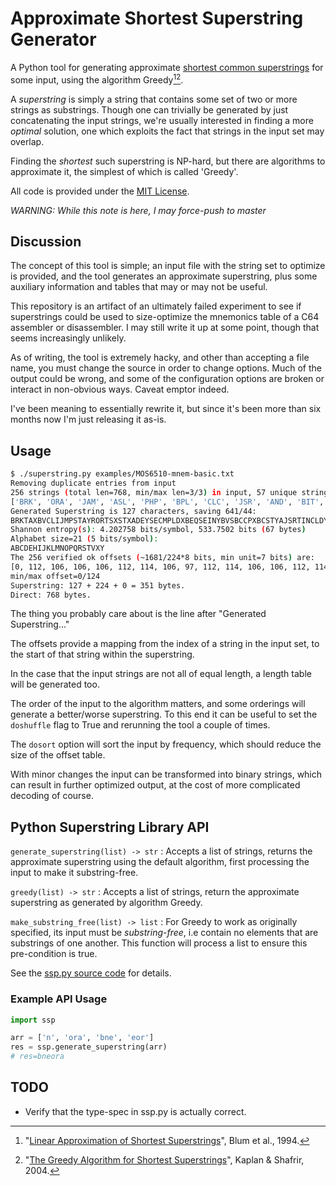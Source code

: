 # Approximate Shortest Superstring Generator

A Python tool for generating approximate [shortest common superstrings](https://en.wikipedia.org/wiki/Shortest_common_supersequence#Shortest_common_superstring) for some input,
using the algorithm Greedy[^Blum1994][^Kaplan2004].

A _superstring_ is simply a string that contains some set of two or more strings as substrings. Though one
can trivially be generated by just concatenating the input strings, we're usually interested in finding
a more _optimal_ solution, one which exploits the fact that strings in the input set may overlap.

Finding the _shortest_ such superstring is NP-hard, but there are algorithms to approximate it,
the simplest of which is called 'Greedy'.

All code is provided under the [MIT License](LICENSE).

_WARNING: While this note is here, I may force-push to master_

## Discussion

The concept of this tool is simple; an input file with the string set to optimize is provided, and the tool generates an approximate
superstring, plus some auxiliary information and tables that may or may not be useful.

This repository is an artifact of an ultimately failed experiment to see if superstrings could be used to size-optimize the
mnemonics table of a C64 assembler or disassembler. I may still write it up at some point, though that seems increasingly unlikely.

As of writing, the tool is extremely hacky, and other than accepting a file name, you must change the source in order to
change options. Much of the output could be wrong, and some of the configuration options are broken or interact in
non-obvious ways. Caveat emptor indeed.

I've been meaning to essentially rewrite it, but since it's been more than six months now I'm just
releasing it as-is.

## Usage

```bash
$ ./superstring.py examples/MOS6510-mnem-basic.txt
Removing duplicate entries from input
256 strings (total len=768, min/max len=3/3) in input, 57 unique strings (total len=171) remain.
['BRK', 'ORA', 'JAM', 'ASL', 'PHP', 'BPL', 'CLC', 'JSR', 'AND', 'BIT', 'ROL', 'PLP', 'BMI', 'SEC', 'RTI', 'EOR', 'LSR', 'PHA', 'JMP', 'BVC', 'CLI', 'RTS', 'ADC', 'ROR', 'PLA', 'BVS', 'SEI', 'STA', 'STY', 'STX', 'DEY', 'TXA', 'BCC', 'TYA', 'TXS', 'LDY', 'LDA', 'LDX', 'TAY', 'TAX', 'BCS', 'CLV', 'TSX', 'CPY', 'CMP', 'DEC', 'INY', 'DEX', 'BNE', 'CLD', 'CPX', 'SBC', 'INC', 'INX', 'NOP', 'BEQ', 'SED']
Generated Superstring is 127 characters, saving 641/44:
BRKTAXBVCLIJMPSTAYRORTSXSTXADEYSECMPLDXBEQSEINYBVSBCCPXBCSTYAJSRTINCLDYBITXSEDECLCPYBPLPLABMINXNOPHPHADCLVJAMBNEORASLSROLDANDEX
Shannon entropy(s): 4.202758 bits/symbol, 533.7502 bits (67 bytes)
Alphabet size=21 (5 bits/symbol):
ABCDEHIJKLMNOPQRSTVXY
The 256 verified ok offsets (~1681/224*8 bits, min unit=7 bits) are:
[0, 112, 106, 106, 106, 112, 114, 106, 97, 112, 114, 106, 106, 112, 114, 106, 84, 112, 106, 106, 106, 112, 114, 106, 79, 112, 106, 106, 106, 112, 114, 106, 61, 122, 106, 106, 71, 122, 118, 106, 85, 122, 118, 106, 71, 122, 118, 106, 90, 122, 106, 106, 106, 122, 118, 106, 31, 122, 106, 106, 106, 122, 118, 106, 63, 111, 106, 106, 106, 111, 116, 106, 99, 111, 116, 106, 11, 111, 116, 106, 6, 111, 106, 106, 106, 111, 116, 106, 8, 111, 106, 106, 106, 111, 116, 106, 20, 101, 106, 106, 106, 101, 18, 106, 87, 101, 18, 106, 11, 101, 18, 106, 47, 101, 106, 106, 106, 101, 18, 106, 42, 101, 106, 106, 106, 101, 18, 106, 106, 14, 106, 106, 57, 14, 24, 106, 28, 106, 25, 106, 57, 14, 24, 106, 50, 14, 106, 106, 57, 14, 24, 106, 58, 14, 73, 106, 106, 14, 106, 106, 68, 120, 36, 106, 68, 120, 36, 106, 15, 120, 3, 106, 68, 120, 36, 106, 55, 120, 106, 106, 68, 120, 36, 106, 103, 120, 21, 106, 68, 120, 36, 106, 81, 33, 106, 106, 81, 33, 77, 106, 44, 33, 124, 106, 81, 33, 77, 106, 109, 33, 106, 106, 106, 33, 77, 106, 67, 33, 106, 106, 106, 33, 77, 106, 52, 49, 106, 106, 52, 49, 65, 106, 92, 49, 95, 106, 52, 49, 65, 106, 39, 49, 106, 106, 106, 49, 65, 106, 75, 49, 106, 106, 106, 49, 65, 106]
min/max offset=0/124
Superstring: 127 + 224 + 0 = 351 bytes.
Direct: 768 bytes.
```

The thing you probably care about is the line after "Generated Superstring..."

The offsets provide a mapping from the index of a string in the input set, to the start of that string within the superstring.

In the case that the input strings are not all of equal length, a length table will be generated too.

The order of the input to the algorithm matters, and some orderings will generate a better/worse superstring. To this
end it can be useful to set the `doshuffle` flag to True and rerunning the tool a couple of times.

The `dosort` option will sort the input by frequency, which should reduce the size of the offset table.

With minor changes the input can be transformed into binary strings, which can result in further optimized output, at the cost
of more complicated decoding of course.

## Python Superstring Library API

`generate_superstring(list) -> str`
: Accepts a list of strings, returns the approximate superstring using the default algorithm, first processing the input to make it substring-free.

`greedy(list) -> str`
: Accepts a list of strings, return the approximate superstring as generated by algorithm Greedy.

`make_substring_free(list) -> list`
: For Greedy to work as originally specified, its input must be _substring-free_, i.e contain no elements that are substrings of one another. This function will process a list to ensure this pre-condition is true.

See the [ssp.py source code](ssp.py) for details.

### Example API Usage

```python
import ssp

arr = ['n', 'ora', 'bne', 'eor']
res = ssp.generate_superstring(arr)
# res=bneora
```

## TODO

* Verify that the type-spec in ssp.py is actually correct.

[^Blum1994]: "[Linear Approximation of Shortest Superstrings](https://ir.cwi.nl/pub/1422/1422D.pdf)", Blum et al., 1994.
[^Kaplan2004]: "[The Greedy Algorithm for Shortest Superstrings](https://doi.org/10.1016/j.ipl.2004.09.012)", Kaplan & Shafrir, 2004.

